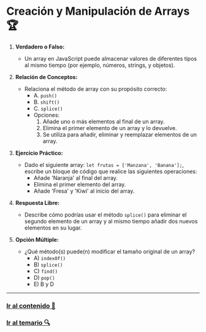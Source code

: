 # Creación y Manipulación de Arrays 🏆

1. **Verdadero o Falso:**
   - Un array en JavaScript puede almacenar valores de diferentes tipos al mismo tiempo (por ejemplo, números, strings, y objetos).

2. **Relación de Conceptos:**
   - Relaciona el método de array con su propósito correcto:
     - A. `push()`
     - B. `shift()`
     - C. `splice()`
     - Opciones:
       1. Añade uno o más elementos al final de un array.
       2. Elimina el primer elemento de un array y lo devuelve.
       3. Se utiliza para añadir, eliminar y reemplazar elementos de un array.

3. **Ejercicio Práctico:**
   - Dado el siguiente array: `let frutas = ['Manzana', 'Banana'];`, escribe un bloque de código que realice las siguientes operaciones:
     - Añade 'Naranja' al final del array.
     - Elimina el primer elemento del array.
     - Añade 'Fresa' y 'Kiwi' al inicio del array.

4. **Respuesta Libre:**
   - Describe cómo podrías usar el método `splice()` para eliminar el segundo elemento de un array y al mismo tiempo añadir dos nuevos elementos en su lugar.

5. **Opción Múltiple:**
   - ¿Qué método(s) puede(n) modificar el tamaño original de un array?
     - A) `indexOf()`
     - B) `splice()`
     - C) `find()`
     - D) `pop()`
     - E) B y D

---

### [Ir al contenido 📝](../../temario/07-arrays/creacion-eliminacion.md)

### [Ir al temario 🔍](../../readme.md)
